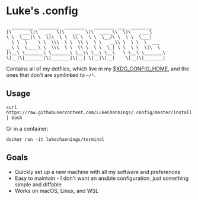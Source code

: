 # Luke's .config

      ________  ________  ________   ________ ___  ________
    |\   ____\|\   __  \|\   ___  \|\  _____\\  \|\   ____\
    \ \  \___|\ \  \|\  \ \  \\ \  \ \  \__/\ \  \ \  \___|
      \ \  \    \ \  \\\  \ \  \\ \  \ \   __\\ \  \ \  \  ___
    __\ \  \____\ \  \\\  \ \  \\ \  \ \  \_| \ \  \ \  \|\  \
    |\__\ \_______\ \_______\ \__\\ \__\ \__\   \ \__\ \_______\
    \|__|\|_______|\|_______|\|__| \|__|\|__|    \|__|\|_______|

Contains all of my dotfiles, which live in my [$XDG_CONFIG_HOME](https://specifications.freedesktop.org/basedir-spec/basedir-spec-latest.html), and the ones that don't are symlinked to `~/*`.

## Usage

    curl https://raw.githubusercontent.com/LukeChannings/.config/master/install | bash

Or in a container:

   `docker run -it lukechannings/terminal`

## Goals

- Quickly set up a new machine with all my software and preferences
- Easy to maintain - I don't want an ansible configuration, just something simple and diffable
- Works on macOS, Linux, and WSL
